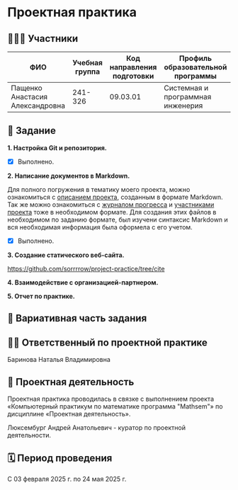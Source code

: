 # Проектная практика

## 🧑‍🤝‍🧑 Участники

| ФИО | Учебная группа | Код направления подготовки | Профиль образовательной программы |
|-----|----------------|-----------------------------|------------------------------------|
| Пащенко Анастасия Александровна | 241-326 | 09.03.01 | Системная и программная инженерия |

## 📌 Задание

**1. Настройка Git и репозитория.**
- [x] Выполнено.

**2. Написание документов в Markdown.**

Для полного погружения в тематику моего проекта, можно ознакомиться с [описанием проекта](./project-description.md), созданным в формате Markdown. Так же можно ознакомиться с [журналом прогресса](./progress-log.md) и [участниками проекта](./team.md) тоже в необходимом формате. Для создания этих файлов в необходимом по заданию формате, был изучени синтаксис Markdown и вся необходимая информация была оформела с его учетом.

- [x] Выполнено.

**3. Создание статического веб-сайта.**

https://github.com/sorrrrow/project-practice/tree/cite

**4. Взаимодействие с организацией-партнером.**


**5. Отчет по практике.**

## 🎲 Вариативная часть задания



## 🧑‍🏫 Ответственный по проектной практике

Баринова Наталья Владимировна

## 🎯 Проектная деятельность

Проектная практика проводилась в связке с выполнением проекта «Компьютерный практикум по математике программа "Mathsem"» по дисциплине «Проектная деятельность».

Люксембург Андрей Анатольевич - куратор по проектной деятельности.

## 🗓 Период проведения

С 03 февраля 2025 г. по 24 мая 2025 г.
